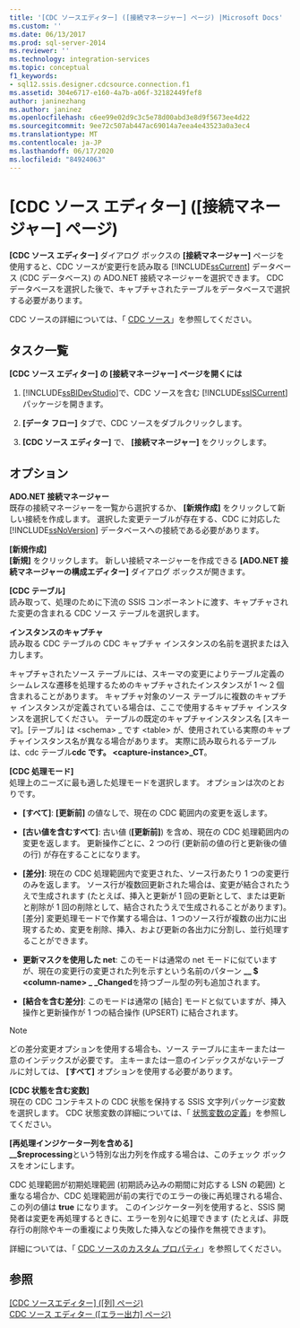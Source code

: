```yaml
---
title: '[CDC ソースエディター] ([接続マネージャー] ページ) |Microsoft Docs'
ms.custom: ''
ms.date: 06/13/2017
ms.prod: sql-server-2014
ms.reviewer: ''
ms.technology: integration-services
ms.topic: conceptual
f1_keywords:
- sql12.ssis.designer.cdcsource.connection.f1
ms.assetid: 304e6717-e160-4a7b-a06f-32182449fef8
author: janinezhang
ms.author: janinez
ms.openlocfilehash: c6ee99e02d9c3c5e78d00abd3e8d9f5673ee4d22
ms.sourcegitcommit: 9ee72c507ab447ac69014a7eea4e43523a0a3ec4
ms.translationtype: MT
ms.contentlocale: ja-JP
ms.lasthandoff: 06/17/2020
ms.locfileid: "84924063"
---
```

# <a name="cdc-source-editor-connection-manager-page"></a>[CDC ソース エディター] ([接続マネージャー] ページ)
  **[CDC ソース エディター]** ダイアログ ボックスの **[接続マネージャー]** ページを使用すると、CDC ソースが変更行を読み取る [!INCLUDE[ssCurrent](../includes/sscurrent-md.md)] データベース (CDC データベース) の ADO.NET 接続マネージャーを選択できます。 CDC データベースを選択した後で、キャプチャされたテーブルをデータベースで選択する必要があります。  
  
 CDC ソースの詳細については、「 [CDC ソース](data-flow/cdc-source.md)」を参照してください。  
  
## <a name="task-list"></a>タスク一覧  
 **[CDC ソース エディター] の [接続マネージャー] ページを開くには**  
  
1.  [!INCLUDE[ssBIDevStudio](../includes/ssbidevstudio-md.md)]で、CDC ソースを含む [!INCLUDE[ssISCurrent](../includes/ssiscurrent-md.md)] パッケージを開きます。  
  
2.  **[データ フロー]** タブで、CDC ソースをダブルクリックします。  
  
3.  **[CDC ソース エディター]** で、 **[接続マネージャー]** をクリックします。  
  
## <a name="options"></a>オプション  
 **ADO.NET 接続マネージャー**  
 既存の接続マネージャーを一覧から選択するか、 **[新規作成]** をクリックして新しい接続を作成します。 選択した変更テーブルが存在する、CDC に対応した [!INCLUDE[ssNoVersion](../includes/ssnoversion-md.md)] データベースへの接続である必要があります。  
  
 **[新規作成]**  
 **[新規]** をクリックします。 新しい接続マネージャーを作成できる **[ADO.NET 接続マネージャーの構成エディター]** ダイアログ ボックスが開きます。  
  
 **[CDC テーブル]**  
 読み取って、処理のために下流の SSIS コンポーネントに渡す、キャプチャされた変更の含まれる CDC ソース テーブルを選択します。  
  
 **インスタンスのキャプチャ**  
 読み取る CDC テーブルの CDC キャプチャ インスタンスの名前を選択または入力します。  
  
 キャプチャされたソース テーブルには、スキーマの変更によりテーブル定義のシームレスな遷移を処理するためのキャプチャされたインスタンスが 1 ～ 2 個含まれることがあります。 キャプチャ対象のソース テーブルに複数のキャプチャ インスタンスが定義されている場合は、ここで使用するキャプチャ インスタンスを選択してください。 テーブルの既定のキャプチャインスタンス名 [スキーマ]。[テーブル] は \<schema> _ です \<table> が、使用されている実際のキャプチャインスタンス名が異なる場合があります。 実際に読み取られるテーブルは、cdc テーブル**cdc です。 \<capture-instance>_CT**。  
  
 **[CDC 処理モード]**  
 処理上のニーズに最も適した処理モードを選択します。 オプションは次のとおりです。  
  
-   **[すべて]**: **[更新前]** の値なしで、現在の CDC 範囲内の変更を返します。  
  
-   **[古い値を含むすべて]**: 古い値 (**[更新前]**) を含め、現在の CDC 処理範囲内の変更を返します。 更新操作ごとに、2 つの行 (更新前の値の行と更新後の値の行) が存在することになります。  
  
-   **[差分]**: 現在の CDC 処理範囲内で変更された、ソース行あたり 1 つの変更行のみを返します。 ソース行が複数回更新された場合は、変更が結合されたうえで生成されます (たとえば、挿入と更新が 1 回の更新として、または更新と削除が 1 回の削除として、結合されたうえで生成されることがあります)。 [差分] 変更処理モードで作業する場合は、1 つのソース行が複数の出力に出現するため、変更を削除、挿入、および更新の各出力に分割し、並行処理することができます。  
  
-   **更新マスクを使用した net**: このモードは通常の net モードに似ていますが、現在の変更行の変更された列を示すという名前のパターン **__ $ \<column-name> \_ _Changed**を持つブール型の列も追加されます。  
  
-   **[結合を含む差分]**: このモードは通常の [結合] モードと似ていますが、挿入操作と更新操作が 1 つの結合操作 (UPSERT) に結合されます。  
  
> [!NOTE]  
>  どの差分変更オプションを使用する場合も、ソース テーブルに主キーまたは一意のインデックスが必要です。 主キーまたは一意のインデックスがないテーブルに対しては、 **[すべて]** オプションを使用する必要があります。  
  
 **[CDC 状態を含む変数]**  
 現在の CDC コンテキストの CDC 状態を保持する SSIS 文字列パッケージ変数を選択します。 CDC 状態変数の詳細については、「 [状態変数の定義](data-flow/define-a-state-variable.md)」を参照してください。  
  
 **[再処理インジケーター列を含める]**  
 **__$reprocessing**という特別な出力列を作成する場合は、このチェック ボックスをオンにします。  
  
 CDC 処理範囲が初期処理範囲 (初期読み込みの期間に対応する LSN の範囲) と重なる場合か、CDC 処理範囲が前の実行でのエラーの後に再処理される場合、この列の値は **true** になります。 このインジケーター列を使用すると、SSIS 開発者は変更を再処理するときに、エラーを別々に処理できます (たとえば、非既存行の削除やキーの重複により失敗した挿入などの操作を無視できます)。  
  
 詳細については、「 [CDC ソースのカスタム プロパティ](data-flow/cdc-source-custom-properties.md)」を参照してください。  
  
## <a name="see-also"></a>参照  
 [[CDC ソースエディター] &#40;[列] ページ&#41;](../../2014/integration-services/cdc-source-editor-columns-page.md)   
 [CDC ソース エディター &#40;[エラー出力] ページ&#41;](../../2014/integration-services/cdc-source-editor-error-output-page.md)  
  
  
